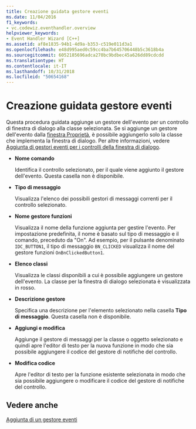 ```yaml
---
title: Creazione guidata gestore eventi
ms.date: 11/04/2016
f1_keywords:
- vc.codewiz.eventhandler.overview
helpviewer_keywords:
- Event Handler Wizard [C++]
ms.assetid: af8e1835-94b1-4d9a-b353-c519e011d3a1
ms.openlocfilehash: e48d995aed0c59cc4ba7b645706448b5c3618b4a
ms.sourcegitcommit: 6052185696adca270bc9bdbec45a626dd89cdcdd
ms.translationtype: HT
ms.contentlocale: it-IT
ms.lasthandoff: 10/31/2018
ms.locfileid: "50654168"
---
```

# <a name="event-handler-wizard"></a>Creazione guidata gestore eventi

Questa procedura guidata aggiunge un gestore dell'evento per un controllo di finestra di dialogo alla classe selezionata. Se si aggiunge un gestore dell'evento dalla [finestra Proprietà](/visualstudio/ide/reference/properties-window), è possibile aggiungerlo solo la classe che implementa la finestra di dialogo. Per altre informazioni, vedere [Aggiunta di gestori eventi per i controlli della finestra di dialogo](../windows/adding-event-handlers-for-dialog-box-controls.md).

- **Nome comando**

   Identifica il controllo selezionato, per il quale viene aggiunto il gestore dell'evento. Questa casella non è disponibile.

- **Tipo di messaggio**

   Visualizza l'elenco dei possibili gestori di messaggi correnti per il controllo selezionato.

- **Nome gestore funzioni**

   Visualizza il nome della funzione aggiunta per gestire l'evento. Per impostazione predefinita, il nome è basato sul tipo di messaggio e il comando, preceduto da "On". Ad esempio, per il pulsante denominato `IDC_BUTTON1`, il tipo di messaggio `BN_CLICKED` visualizza il nome del gestore funzioni `OnBnClickedButton1`.

- **Elenco classi**

   Visualizza le classi disponibili a cui è possibile aggiungere un gestore dell'evento. La classe per la finestra di dialogo selezionata è visualizzata in rosso.

- **Descrizione gestore**

   Specifica una descrizione per l'elemento selezionato nella casella **Tipo di messaggio**. Questa casella non è disponibile.

- **Aggiungi e modifica**

   Aggiunge il gestore di messaggi per la classe o oggetto selezionato e quindi apre l'editor di testo per la nuova funzione in modo che sia possibile aggiungere il codice del gestore di notifiche del controllo.

- **Modifica codice**

   Apre l'editor di testo per la funzione esistente selezionata in modo che sia possibile aggiungere o modificare il codice del gestore di notifiche del controllo.

## <a name="see-also"></a>Vedere anche

[Aggiunta di un gestore eventi](../ide/adding-an-event-handler-visual-cpp.md)